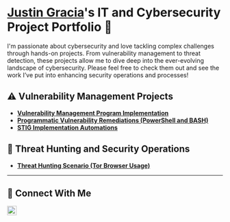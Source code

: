 # <a href="https://www.linkedin.com/in/justin-gracia/">Justin Gracia</a>'s IT and Cybersecurity Project Portfolio 🔐

I'm passionate about cybersecurity and love tackling complex challenges through hands-on projects. From vulnerability management to threat detection, these projects allow me to dive deep into the ever-evolving landscape of cybersecurity. Please feel free to check them out and see the work I’ve put into enhancing security operations and processes!


## ⚠️ Vulnerability Management Projects

- **[Vulnerability Management Program Implementation](https://github.com/justin-gracia/vulnerability-management-program)**
- **[Programmatic Vulnerability Remediations (PowerShell and BASH)](https://github.com/justin-gracia/automation)**
- **[STIG Implementation Automations](https://github.com/justin-gracia/automation/tree/main/STIG)**

## 🚨 Threat Hunting and Security Operations

- **[Threat Hunting Scenario (Tor Browser Usage)](https://github.com/justin-gracia/threat-hunting-scenario-tor)**

<hr/>

## 🤳 Connect With Me


[<img align="left" alt="___________ | LinkedIn" width="22px" src="https://cdn.jsdelivr.net/npm/simple-icons@v3/icons/linkedin.svg" />][linkedin]



[linkedin]: https://linkedin.com/in/justin-gracia

<!--
<img width="35" alt="image" src="https://github.com/user-attachments/assets/2f41c7cd-5ea8-4475-b451-a37161b6c3fb"> 
<img width="35" alt="image" src="https://github.com/user-attachments/assets/77649969-9910-4994-8b96-74a116cfb2a8">
-->
